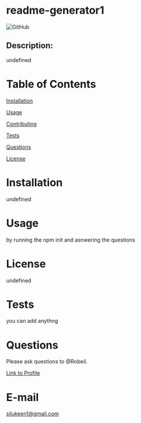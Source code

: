 # readme-generator1

  ![GitHub](https://img.shields.io/github/license/@Robeil/readme-generator1)
  ## Description:
  undefined
  
  
  
# Table of Contents
    
[Installation](#Installation)

[Usage](#Usage)
 
[Contributing](#Contributing)
 
[Tests](#Tests)
 
[Questions](#Questions)
 
[License](#License)
 
  
  
# Installation
  
  undefined
  
  
  
# Usage
  
  by running the npm init and asnwering the questions
  
  # License
  
  undefined
  
  
  # Tests
  
  you can add anythng
  
  # Questions
  
  Please ask questions to @Robeil.
  
  [Link to Profile](https://github.com/@Robeil)

  # E-mail

  silukeen1@gmail.com


   